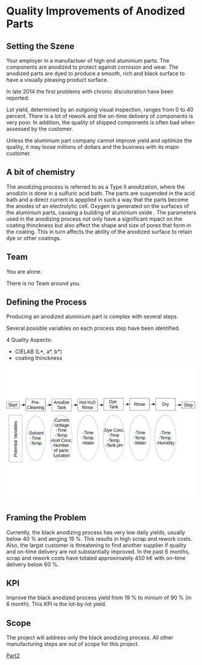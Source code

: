# Quality Improvements of Anodized Parts


## Setting the Szene

Your employer in a manufactuer of high end aluminium parts. 
The components are anodized to protect against corrosion and wear. The anodized parts are dyed to produce a smooth, rich and black surface to have a visually pleasing product surface.

In late 2014 the first problems with chronic discoloration have been reported.

Lot yield, determined by an outgoing visual inspection, ranges from 0 to 40 percent. 
There is a lot of rework and the on-time delivery of components is very poor. In addition, the quality of shipped components is often bad when assessed by the customer. 

Unless the aluminium part company cannot improve yield and optimize the quality, it may loose millions of dollars and the business with its major customer.


## A bit of chemistry

The anodizing process is referred to as a Type II anodization, where the anodizin is done in a sulfuric acid bath. The parts are suspended in the acid bath and a direct current is appplied in such a way that the parts become the anodes of an electrolytic cell. Oxygen is generated on the surfaces of the aluminium parts, causing a building of aluminium oxide . The parameters used in the anodizing process not only have a significant mpact on the coating thinckness but also affect the shape and size of pores that form in the coating. This in turn affects the ability of the anodized surface to retain dye or other coatings.


## Team 

You are alone.

There is no Team around you.


## Defining the Process

Producing an anodized aluminium part is complex with several steps. 

Several possible variables on each process step have been identified.

4 Quality Aspects: 
- CIELAB (L*, a*, b*)
- coating thinckness

![process_map](./assets/Process_map.png)


## Framing the Problem

Currently, the black anodizing process has very low daily yields, usually below 40 % and aerging 19 %. This results in high scrap and rework costs. 
Also, the largst customer is threatening to find another supplier if quality and on-time delivery are not substantially improved. 
In the past 6 months, scrap and rework costs have totaled approximately 450 k€ with on-time delivery below 60 %.

## KPI

Improve the black anodized process yield from 19 % to  minium of 90 % (in 6 month).
This KPI is the lot-by-lot yield. 


## Scope

The project will address only the black anodizing process. All other manufacturing steps are out of scope for this project.


[Part2](./Readme_part2.md)


